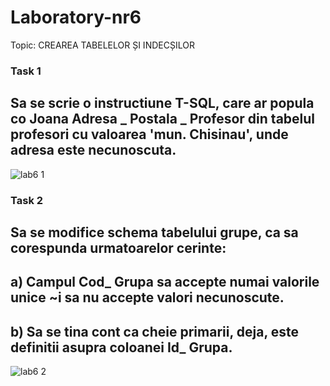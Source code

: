 # Laboratory-nr6

Topic: CREAREA TABELELOR ȘI INDECȘILOR

### Task 1
## Sa se scrie o instructiune T-SQL, care ar popula co Joana Adresa _ Postala _ Profesor din tabelul profesori cu valoarea 'mun. Chisinau', unde adresa este necunoscuta.
![lab6 1](https://user-images.githubusercontent.com/43128425/47968144-4eed5080-e06e-11e8-9465-b6441941d5a9.PNG)
### Task 2
## Sa se modifice schema tabelului grupe, ca sa corespunda urmatoarelor cerinte:
## a) Campul Cod_ Grupa sa accepte numai valorile unice ~i sa nu accepte valori necunoscute.
## b) Sa se tina cont ca cheie primarii, deja, este definitii asupra coloanei Id_ Grupa.
![lab6 2](https://user-images.githubusercontent.com/43128425/48674995-a9e97200-eb5b-11e8-96fd-efe582104cef.PNG)

